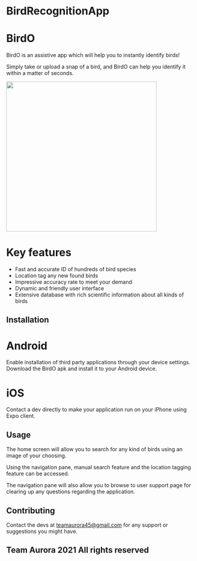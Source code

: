 # BirdRecognitionApp
# BirdO

BirdO is an assistive app which will help you  to instantly identify birds!

Simply take or upload a snap of a bird, and BirdO can help you identify it within a matter of seconds.

<img src="https://github.com/teamAuror/BirdRecognitionApp/blob/master/screenshots/logo-mockup.png" width="400px" height="400px">


# Key features
- Fast and accurate ID of hundreds of bird species
- Location tag any new found birds
- Impressive accuracy rate to meet your demand
- Dynamic and friendly user interface
- Extensive database with rich scientific information about all kinds of birds


## Installation

# Android
Enable installation of third party applications through your device settings.
Download the BirdO apk and install it to your Android device.

# iOS
Contact a dev directly to make your application run on your iPhone using Expo client.


## Usage

The home screen will allow you to search for any kind of birds using an image of your choosing.

Using the navigation pane, manual search feature and the location tagging feature can be accessed.

The navigation pane will also allow you to browse to user support page for clearing up any questions regarding the application.


## Contributing

Contact the devs at teamaurora45@gmail.com for any support or suggestions you might have.




## Team Aurora 2021 All rights reserved
